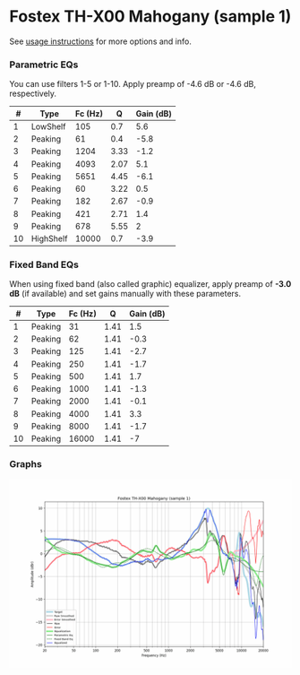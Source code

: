 # Fostex TH-X00 Mahogany (sample 1)
See [usage instructions](https://github.com/jaakkopasanen/AutoEq#usage) for more options and info.

### Parametric EQs
You can use filters 1-5 or 1-10. Apply preamp of -4.6 dB or -4.6 dB, respectively.

|   # | Type      |   Fc (Hz) |    Q |   Gain (dB) |
|-----|-----------|-----------|------|-------------|
|   1 | LowShelf  |       105 | 0.7  |         5.6 |
|   2 | Peaking   |        61 | 0.4  |        -5.8 |
|   3 | Peaking   |      1204 | 3.33 |        -1.2 |
|   4 | Peaking   |      4093 | 2.07 |         5.1 |
|   5 | Peaking   |      5651 | 4.45 |        -6.1 |
|   6 | Peaking   |        60 | 3.22 |         0.5 |
|   7 | Peaking   |       182 | 2.67 |        -0.9 |
|   8 | Peaking   |       421 | 2.71 |         1.4 |
|   9 | Peaking   |       678 | 5.55 |         2   |
|  10 | HighShelf |     10000 | 0.7  |        -3.9 |

### Fixed Band EQs
When using fixed band (also called graphic) equalizer, apply preamp of **-3.0 dB** (if available) and set gains manually with these parameters.

|   # | Type    |   Fc (Hz) |    Q |   Gain (dB) |
|-----|---------|-----------|------|-------------|
|   1 | Peaking |        31 | 1.41 |         1.5 |
|   2 | Peaking |        62 | 1.41 |        -0.3 |
|   3 | Peaking |       125 | 1.41 |        -2.7 |
|   4 | Peaking |       250 | 1.41 |        -1.7 |
|   5 | Peaking |       500 | 1.41 |         1.7 |
|   6 | Peaking |      1000 | 1.41 |        -1.3 |
|   7 | Peaking |      2000 | 1.41 |        -0.1 |
|   8 | Peaking |      4000 | 1.41 |         3.3 |
|   9 | Peaking |      8000 | 1.41 |        -1.7 |
|  10 | Peaking |     16000 | 1.41 |        -7   |

### Graphs
![](./Fostex%20TH-X00%20Mahogany%20(sample%201).png)
